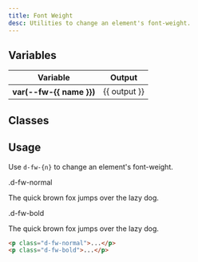 ```yaml
---
title: Font Weight
desc: Utilities to change an element's font-weight.
---
```


## Variables
<table class="d-table">
  <thead>
      <tr>
          <th scope="col" class="d-w25p">Variable</th>
          <th scope="col">Output</th>
      </tr>
  </thead>
  <tbody>
    <tr v-for="{ name, output } in weight">
      <th scope="row" class="d-ff-mono d-fc-purple d-fw-normal d-fs12">var(--fw-{{ name }})</th>
      <td class="d-ff-mono d-fc-orange d-fs12">{{ output }}</td>
    </tr>
  </tbody>
</table>

## Classes
<utility-class-table>
  <template #content>
    <tbody>
      <tr v-for="{ name, output } in weight">
        <th scope="row" class="d-ff-mono d-fc-purple d-fw-normal d-fs12">
          .d-fw-{{ name }}
        </th>
        <td class="d-ff-mono d-fc-orange d-fs12">
          font-weight: var(--fw-{{ name }}) !important;
        </td>
      </tr>
    </tbody>
  </template>
</utility-class-table>

## Usage
Use `d-fw-{n}` to change an element's font-weight.

<code-well-header class="d-d-flex d-jc-center d-fd-column d-p24 d-bgc-purple-100 d-w100p d-hmn102" custom>
  <div class="d-d-grid d-gg16 d-ai-center" style="grid-template-columns: 10rem 1fr">
    <div class="d-fs12 d-ff-mono d-fc-purple">.d-fw-normal</div>
    <div><p class="d-fs24 d-fw-normal d-fc-orange">The quick brown fox jumps over the lazy dog.</p></div>
    <div class="d-fs12 d-ff-mono d-fc-purple">.d-fw-bold</div>
    <div><p class="d-fs24 d-fw-bold d-fc-orange">The quick brown fox jumps over the lazy dog.</p></div>
  </div>
</code-well-header>

```html
<p class="d-fw-normal">...</p>
<p class="d-fw-bold">...</p>
```

<script setup>
  import { weight } from '@data/type.json';
</script>
